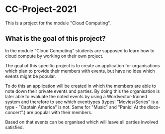 # CC-Project-2021
This is a project for the module "Cloud Computing".

## What is the goal of this project?
In the module "Cloud Computing" students are supposed to learn how to cloud compute by working on their own project.


The goal of this specific project is to create an application for organisations which plan to provide their members with events, but have no idea which events might be popular.

To do this an application will be created in which the members are able to note down their private events and parties. By doing this the organisation is later able to evaluate the noted events by using a Wordvector-trained system and therefore to see which eventtypes (types! "Movies/Series" is a type - "Captain America" is not. Same for "Music" and "Panic! At the disco-concert".) are popular with their members.

Based on that events can be organised which will leave all parties involved satisfied.
